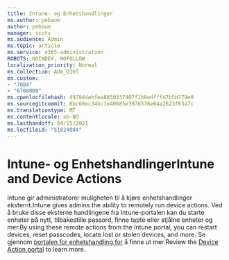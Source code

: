 ```yaml
---
title: Intune- og Enhetshandlinger
ms.author: pebaum
author: pebaum
manager: scotv
ms.audience: Admin
ms.topic: article
ms.service: o365-administration
ROBOTS: NOINDEX, NOFOLLOW
localization_priority: Normal
ms.collection: Adm_O365
ms.custom:
- "7084"
- "6700008"
ms.openlocfilehash: 497844ebfea8850337407f2b0edfffd7b5b779e0
ms.sourcegitcommit: 8bc60ec34bc1e40685e3976576e04a2623f63a7c
ms.translationtype: MT
ms.contentlocale: nb-NO
ms.lasthandoff: 04/15/2021
ms.locfileid: "51824084"
---
```

# <a name="intune-and-device-actions"></a><span data-ttu-id="f34ee-102">Intune- og Enhetshandlinger</span><span class="sxs-lookup"><span data-stu-id="f34ee-102">Intune and Device Actions</span></span>

<span data-ttu-id="f34ee-103">Intune gir administratorer muligheten til å kjøre enhetshandlinger eksternt.</span><span class="sxs-lookup"><span data-stu-id="f34ee-103">Intune gives admins the ability to remotely run device actions.</span></span> <span data-ttu-id="f34ee-104">Ved å bruke disse eksterne handlingene fra Intune-portalen kan du starte enheter på nytt, tilbakestille passord, finne tapte eller stjålne enheter og mer.</span><span class="sxs-lookup"><span data-stu-id="f34ee-104">By using these remote actions from the Intune portal, you can restart devices, reset passcodes, locate lost or stolen devices, and more.</span></span> <span data-ttu-id="f34ee-105">Se gjennom [portalen for enhetshandling for](https://docs.microsoft.com/mem/intune/remote-actions/) å finne ut mer.</span><span class="sxs-lookup"><span data-stu-id="f34ee-105">Review the [Device Action portal](https://docs.microsoft.com/mem/intune/remote-actions/) to learn more.</span></span>
